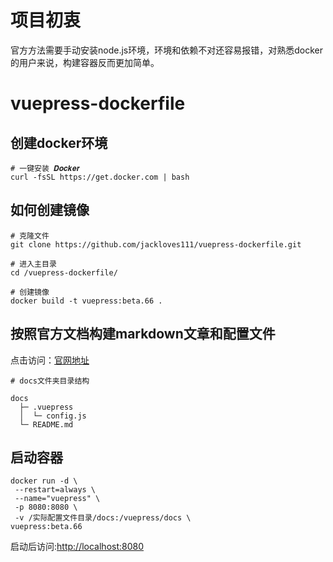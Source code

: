 # 项目初衷

官方方法需要手动安装node.js环境，环境和依赖不对还容易报错，对熟悉docker的用户来说，构建容器反而更加简单。

# vuepress-dockerfile

## 创建docker环境

```
# 一键安装 𝑫𝒐𝒄𝒌𝒆𝒓 
curl -fsSL https://get.docker.com | bash
```

## 如何创建镜像
```
# 克隆文件
git clone https://github.com/jackloves111/vuepress-dockerfile.git

# 进入主目录
cd /vuepress-dockerfile/

# 创建镜像
docker build -t vuepress:beta.66 .
```

## 按照官方文档构建markdown文章和配置文件

点击访问：[官网地址](https://v2.vuepress.vuejs.org/zh/guide/configuration.html)

```
# docs文件夹目录结构

docs
  ├─ .vuepress
  │  └─ config.js
  └─ README.md
```

## 启动容器
```
docker run -d \
 --restart=always \
 --name="vuepress" \
 -p 8080:8080 \
 -v /实际配置文件目录/docs:/vuepress/docs \
vuepress:beta.66
```

启动后访问:[http://localhost:8080](http://localhost:8080)
